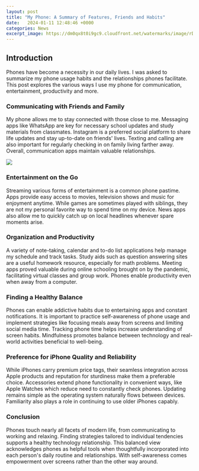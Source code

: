 ```yaml
---
layout: post
title: "My Phone: A Summary of Features, Friends and Habits"
date:   2024-01-11 12:48:46 +0000
categories: News
excerpt_image: https://dm0qx8t0i9gc9.cloudfront.net/watermarks/image/rDtN98Qoishumwih/graphicstock-creative-infographic-template-layout-with-smartphone-presentation-showing-various-mobile-application-and-features_rJ7SHYc6l_SB_PM.jpg
---
```

## Introduction  
Phones have become a necessity in our daily lives. I was asked to summarize my phone usage habits and the relationships phones facilitate. This post explores the various ways I use my phone for communication, entertainment, productivity and more.

### Communicating with Friends and Family
My phone allows me to stay connected with those close to me. Messaging apps like WhatsApp are key for necessary school updates and study materials from classmates. Instagram is a preferred social platform to share life updates and stay up-to-date on friends' lives. Texting and calling are also important for regularly checking in on family living farther away. Overall, communication apps maintain valuable relationships.


![](https://dm0qx8t0i9gc9.cloudfront.net/watermarks/image/rDtN98Qoishumwih/graphicstock-creative-infographic-template-layout-with-smartphone-presentation-showing-various-mobile-application-and-features_rJ7SHYc6l_SB_PM.jpg)
### Entertainment on the Go  
Streaming various forms of entertainment is a common phone pastime. Apps provide easy access to movies, television shows and music for enjoyment anytime. While games are sometimes played with siblings, they are not my personal favorite way to spend time on my device. News apps also allow me to quickly catch up on local headlines whenever spare moments arise.

### Organization and Productivity
A variety of note-taking, calendar and to-do list applications help manage my schedule and track tasks. Study aids such as question answering sites are a useful homework resource, especially for math problems. Meeting apps proved valuable during online schooling brought on by the pandemic, facilitating virtual classes and group work. Phones enable productivity even when away from a computer.

### Finding a Healthy Balance  
Phones can enable addictive habits due to entertaining apps and constant notifications. It is important to practice self-awareness of phone usage and implement strategies like focusing meals away from screens and limiting social media time. Tracking phone time helps increase understanding of screen habits. Mindfulness promotes balance between technology and real-world activities beneficial to well-being. 

### Preference for iPhone Quality and Reliability
While iPhones carry premium price tags, their seamless integration across Apple products and reputation for sturdiness make them a preferable choice. Accessories extend phone functionality in convenient ways, like Apple Watches which reduce need to constantly check phones. Updating remains simple as the operating system naturally flows between devices. Familiarity also plays a role in continuing to use older iPhones capably.

### Conclusion
Phones touch nearly all facets of modern life, from communicating to working and relaxing. Finding strategies tailored to individual tendencies supports a healthy technology relationship. This balanced view acknowledges phones as helpful tools when thoughtfully incorporated into each person's daily routine and relationships. With self-awareness comes empowerment over screens rather than the other way around.